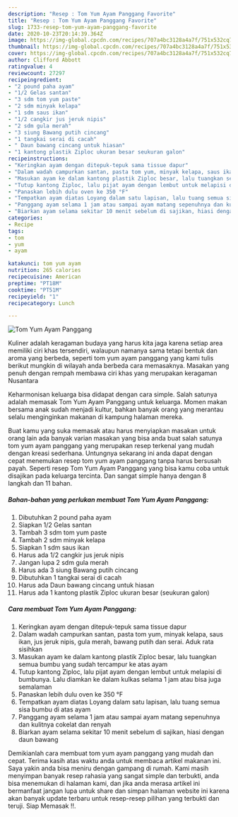```yaml
---
description: "Resep : Tom Yum Ayam Panggang Favorite"
title: "Resep : Tom Yum Ayam Panggang Favorite"
slug: 1733-resep-tom-yum-ayam-panggang-favorite
date: 2020-10-23T20:14:39.364Z
image: https://img-global.cpcdn.com/recipes/707a4bc3128a4a7f/751x532cq70/tom-yum-ayam-panggang-foto-resep-utama.jpg
thumbnail: https://img-global.cpcdn.com/recipes/707a4bc3128a4a7f/751x532cq70/tom-yum-ayam-panggang-foto-resep-utama.jpg
cover: https://img-global.cpcdn.com/recipes/707a4bc3128a4a7f/751x532cq70/tom-yum-ayam-panggang-foto-resep-utama.jpg
author: Clifford Abbott
ratingvalue: 4
reviewcount: 27297
recipeingredient:
- "2 pound paha ayam"
- "1/2 Gelas santan"
- "3 sdm tom yum paste"
- "2 sdm minyak kelapa"
- "1 sdm saus ikan"
- "1/2 cangkir jus jeruk nipis"
- "2 sdm gula merah"
- "3 siung Bawang putih cincang"
- "1 tangkai serai di cacah"
- " Daun bawang cincang untuk hiasan"
- "1 kantong plastik Ziploc ukuran besar seukuran galon"
recipeinstructions:
- "Keringkan ayam dengan ditepuk-tepuk sama tissue dapur"
- "Dalam wadah campurkan santan, pasta tom yum, minyak kelapa, saus ikan, jus jeruk nipis, gula merah, bawang putih dan serai. Aduk rata sisihkan"
- "Masukan ayam ke dalam kantong plastik Ziploc besar, lalu tuangkan semua bumbu yang sudah tercampur ke atas ayam"
- "Tutup kantong Ziploc, lalu pijat ayam dengan lembut untuk melapisi di bumbunya. Lalu diamkan ke dalam kulkas selama 1 jam atau bisa juga semalaman"
- "Panaskan lebih dulu oven ke 350 °F"
- "Tempatkan ayam diatas Loyang dalam satu lapisan, lalu tuang semua sisa bumbu di atas ayam"
- "Panggang ayam selama 1 jam atau sampai ayam matang sepenuhnya dan kulitnya cokelat dan renyah"
- "Biarkan ayam selama sekitar 10 menit sebelum di sajikan, hiasi dengan daun bawang"
categories:
- Recipe
tags:
- tom
- yum
- ayam

katakunci: tom yum ayam 
nutrition: 265 calories
recipecuisine: American
preptime: "PT18M"
cooktime: "PT51M"
recipeyield: "1"
recipecategory: Lunch

---
```



![Tom Yum Ayam Panggang](https://img-global.cpcdn.com/recipes/707a4bc3128a4a7f/751x532cq70/tom-yum-ayam-panggang-foto-resep-utama.jpg)

Kuliner adalah keragaman budaya yang harus kita jaga karena setiap area memiliki ciri khas tersendiri, walaupun namanya sama tetapi bentuk dan aroma yang berbeda, seperti tom yum ayam panggang yang kami tulis berikut mungkin di wilayah anda berbeda cara memasaknya. Masakan yang penuh dengan rempah membawa ciri khas yang merupakan keragaman Nusantara



Keharmonisan keluarga bisa didapat dengan cara simple. Salah satunya adalah memasak Tom Yum Ayam Panggang untuk keluarga. Momen makan bersama anak sudah menjadi kultur, bahkan banyak orang yang merantau selalu menginginkan makanan di kampung halaman mereka.

Buat kamu yang suka memasak atau harus menyiapkan masakan untuk orang lain ada banyak varian masakan yang bisa anda buat salah satunya tom yum ayam panggang yang merupakan resep terkenal yang mudah dengan kreasi sederhana. Untungnya sekarang ini anda dapat dengan cepat menemukan resep tom yum ayam panggang tanpa harus bersusah payah.
Seperti resep Tom Yum Ayam Panggang yang bisa kamu coba untuk disajikan pada keluarga tercinta. Dan sangat simple hanya dengan 8 langkah dan 11 bahan.


<!--inarticleads1-->

##### Bahan-bahan yang perlukan membuat Tom Yum Ayam Panggang:

1. Dibutuhkan 2 pound paha ayam
1. Siapkan 1/2 Gelas santan
1. Tambah 3 sdm tom yum paste
1. Tambah 2 sdm minyak kelapa
1. Siapkan 1 sdm saus ikan
1. Harus ada 1/2 cangkir jus jeruk nipis
1. Jangan lupa 2 sdm gula merah
1. Harus ada 3 siung Bawang putih cincang
1. Dibutuhkan 1 tangkai serai di cacah
1. Harus ada  Daun bawang cincang untuk hiasan
1. Harus ada 1 kantong plastik Ziploc ukuran besar (seukuran galon)




<!--inarticleads2-->

##### Cara membuat  Tom Yum Ayam Panggang:

1. Keringkan ayam dengan ditepuk-tepuk sama tissue dapur
1. Dalam wadah campurkan santan, pasta tom yum, minyak kelapa, saus ikan, jus jeruk nipis, gula merah, bawang putih dan serai. Aduk rata sisihkan
1. Masukan ayam ke dalam kantong plastik Ziploc besar, lalu tuangkan semua bumbu yang sudah tercampur ke atas ayam
1. Tutup kantong Ziploc, lalu pijat ayam dengan lembut untuk melapisi di bumbunya. Lalu diamkan ke dalam kulkas selama 1 jam atau bisa juga semalaman
1. Panaskan lebih dulu oven ke 350 °F
1. Tempatkan ayam diatas Loyang dalam satu lapisan, lalu tuang semua sisa bumbu di atas ayam
1. Panggang ayam selama 1 jam atau sampai ayam matang sepenuhnya dan kulitnya cokelat dan renyah
1. Biarkan ayam selama sekitar 10 menit sebelum di sajikan, hiasi dengan daun bawang




Demikianlah cara membuat tom yum ayam panggang yang mudah dan cepat. Terima kasih atas waktu anda untuk membaca artikel makanan ini. Saya yakin anda bisa meniru dengan gampang di rumah. Kami masih menyimpan banyak resep rahasia yang sangat simple dan terbukti, anda bisa menemukan di halaman kami, dan jika anda merasa artikel ini bermanfaat jangan lupa untuk share dan simpan halaman website ini karena akan banyak update terbaru untuk resep-resep pilihan yang terbukti dan teruji. Siap Memasak !!. 
